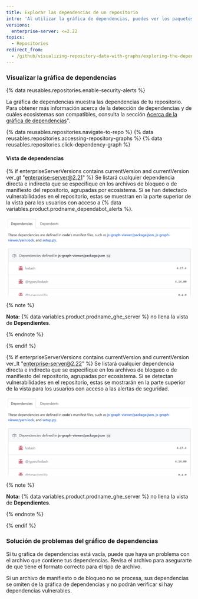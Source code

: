 ```yaml
---
title: Explorar las dependencias de un repositorio
intro: 'Al utilizar la gráfica de dependencias, puedes ver los paquetes de los cuales depende tu proyecto{% if currentVersion == "free-pro-team@latest" %} y los repositorios que dependen de él{% endif %}. Adicionalmente, puedes ver cualquier vulnerabilidad que se detecte en sus dependencias.'
versions:
  enterprise-server: <=2.22
topics:
  - Repositories
redirect_from:
  - /github/visualizing-repository-data-with-graphs/exploring-the-dependencies-of-a-repository
---
```


<!--See /content/code-security/supply-chain-security/exploring-the-dependencies-of-a-repository for the latest version of this article -->

### Visualizar la gráfica de dependencias

{% data reusables.repositories.enable-security-alerts %}

La gráfica de dependencias muestra las dependencias de tu repositorio. Para obtener más información acerca de la detección de dependencias y de cuáles ecosistemas son compatibles, consulta la sección [Acerca de la gráfica de dependencias](/github/visualizing-repository-data-with-graphs/about-the-dependency-graph)".

{% data reusables.repositories.navigate-to-repo %}
{% data reusables.repositories.accessing-repository-graphs %}
{% data reusables.repositories.click-dependency-graph %}

#### Vista de dependencias

{% if enterpriseServerVersions contains currentVersion and currentVersion ver_gt "enterprise-server@2.21" %}
Se listará cualquier dependencia directa e indirecta que se especifique en los archivos de bloqueo o de manifiesto del repositorio, agrupadas por ecosistema. Si se han detectado vulnerabilidades en el repositorio, estas se muestran en la parte superior de la vista para los usuarios con acceso a {% data variables.product.prodname_dependabot_alerts %}.

![Gráfico de dependencias](/assets/images/help/graphs/dependencies_graph_server.png)

{% note %}

**Nota:** {% data variables.product.prodname_ghe_server %} no llena la vista de **Dependientes**.

{% endnote %}

{% endif %}

{% if enterpriseServerVersions contains currentVersion and currentVersion ver_lt "enterprise-server@2.22" %}
Se listará cualquier dependencia directa e indirecta que se especifique en los archivos de bloqueo o de manifiesto del repositorio, agrupadas por ecosistema. Si se detectan vulnerabilidades en el repositorio, estas se mostrarán en la parte superior de la vista para los usuarios con acceso a las alertas de seguridad.

![Gráfico de dependencias](/assets/images/help/graphs/dependencies_graph_server.png)

{% note %}

**Nota:** {% data variables.product.prodname_ghe_server %} no llena la vista de **Dependientes**.

{% endnote %}

{% endif %}

### Solución de problemas del gráfico de dependencias

Si tu gráfica de dependencias está vacía, puede que haya un problema con el archivo que contiene tus dependencias. Revisa el archivo para asegurarte de que tiene el formato correcto para el tipo de archivo.

Si un archivo de manifiesto o de bloqueo no se procesa, sus dependencias se omiten de la gráfica de dependencias y no podrán verificar si hay dependencias vulnerables.
